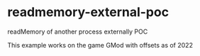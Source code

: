 # readmemory-external-poc
 readMemory of another process externally POC
 
 This example works on the game GMod with offsets as of 2022
